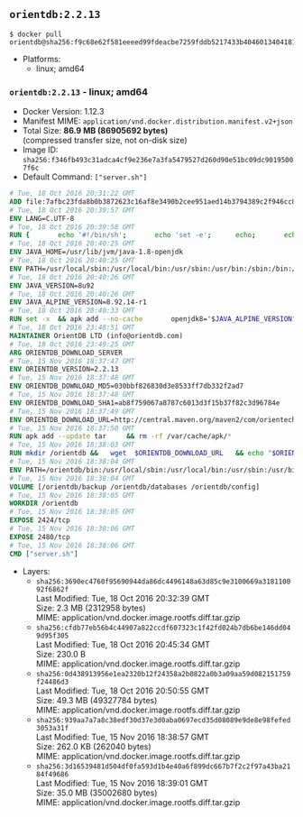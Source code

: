 ## `orientdb:2.2.13`

```console
$ docker pull orientdb@sha256:f9c68e62f581eeeed99fdeacbe7259fddb5217433b4046013404181683ef0804
```

-	Platforms:
	-	linux; amd64

### `orientdb:2.2.13` - linux; amd64

-	Docker Version: 1.12.3
-	Manifest MIME: `application/vnd.docker.distribution.manifest.v2+json`
-	Total Size: **86.9 MB (86905692 bytes)**  
	(compressed transfer size, not on-disk size)
-	Image ID: `sha256:f346fb493c31adca4cf9e236e7a3fa5479527d260d90e51bc09dc90195007f6c`
-	Default Command: `["server.sh"]`

```dockerfile
# Tue, 18 Oct 2016 20:31:22 GMT
ADD file:7afbc23fda8b0b3872623c16af8e3490b2cee951aed14b3794389c2f946cc8c7 in / 
# Tue, 18 Oct 2016 20:39:57 GMT
ENV LANG=C.UTF-8
# Tue, 18 Oct 2016 20:39:58 GMT
RUN { 		echo '#!/bin/sh'; 		echo 'set -e'; 		echo; 		echo 'dirname "$(dirname "$(readlink -f "$(which javac || which java)")")"'; 	} > /usr/local/bin/docker-java-home 	&& chmod +x /usr/local/bin/docker-java-home
# Tue, 18 Oct 2016 20:40:25 GMT
ENV JAVA_HOME=/usr/lib/jvm/java-1.8-openjdk
# Tue, 18 Oct 2016 20:40:25 GMT
ENV PATH=/usr/local/sbin:/usr/local/bin:/usr/sbin:/usr/bin:/sbin:/bin:/usr/lib/jvm/java-1.8-openjdk/jre/bin:/usr/lib/jvm/java-1.8-openjdk/bin
# Tue, 18 Oct 2016 20:40:26 GMT
ENV JAVA_VERSION=8u92
# Tue, 18 Oct 2016 20:40:26 GMT
ENV JAVA_ALPINE_VERSION=8.92.14-r1
# Tue, 18 Oct 2016 20:40:33 GMT
RUN set -x 	&& apk add --no-cache 		openjdk8="$JAVA_ALPINE_VERSION" 	&& [ "$JAVA_HOME" = "$(docker-java-home)" ]
# Tue, 18 Oct 2016 23:48:51 GMT
MAINTAINER OrientDB LTD (info@orientdb.com)
# Tue, 18 Oct 2016 23:49:25 GMT
ARG ORIENTDB_DOWNLOAD_SERVER
# Tue, 15 Nov 2016 18:37:47 GMT
ENV ORIENTDB_VERSION=2.2.13
# Tue, 15 Nov 2016 18:37:48 GMT
ENV ORIENTDB_DOWNLOAD_MD5=030bbf826830d3e8533ff7db332f2ad7
# Tue, 15 Nov 2016 18:37:48 GMT
ENV ORIENTDB_DOWNLOAD_SHA1=ab8f759067a8787c6013d3f15b37f82c3d96784e
# Tue, 15 Nov 2016 18:37:49 GMT
ENV ORIENTDB_DOWNLOAD_URL=http://central.maven.org/maven2/com/orientechnologies/orientdb-community/2.2.13/orientdb-community-2.2.13.tar.gz
# Tue, 15 Nov 2016 18:37:50 GMT
RUN apk add --update tar     && rm -rf /var/cache/apk/*
# Tue, 15 Nov 2016 18:38:03 GMT
RUN mkdir /orientdb &&   wget  $ORIENTDB_DOWNLOAD_URL   && echo "$ORIENTDB_DOWNLOAD_MD5 *orientdb-community-$ORIENTDB_VERSION.tar.gz" | md5sum -c -   && echo "$ORIENTDB_DOWNLOAD_SHA1 *orientdb-community-$ORIENTDB_VERSION.tar.gz" | sha1sum -c -   && tar -xvzf orientdb-community-$ORIENTDB_VERSION.tar.gz -C /orientdb --strip-components=1   && rm orientdb-community-$ORIENTDB_VERSION.tar.gz   && rm -rf /orientdb/databases/*
# Tue, 15 Nov 2016 18:38:04 GMT
ENV PATH=/orientdb/bin:/usr/local/sbin:/usr/local/bin:/usr/sbin:/usr/bin:/sbin:/bin:/usr/lib/jvm/java-1.8-openjdk/jre/bin:/usr/lib/jvm/java-1.8-openjdk/bin
# Tue, 15 Nov 2016 18:38:04 GMT
VOLUME [/orientdb/backup /orientdb/databases /orientdb/config]
# Tue, 15 Nov 2016 18:38:05 GMT
WORKDIR /orientdb
# Tue, 15 Nov 2016 18:38:05 GMT
EXPOSE 2424/tcp
# Tue, 15 Nov 2016 18:38:06 GMT
EXPOSE 2480/tcp
# Tue, 15 Nov 2016 18:38:06 GMT
CMD ["server.sh"]
```

-	Layers:
	-	`sha256:3690ec4760f95690944da86dc4496148a63d85c9e3100669a318110092f6862f`  
		Last Modified: Tue, 18 Oct 2016 20:32:39 GMT  
		Size: 2.3 MB (2312958 bytes)  
		MIME: application/vnd.docker.image.rootfs.diff.tar.gzip
	-	`sha256:cfdb77eb56b4c44907a822ccdf607323c1f42fd024b7db6be146dd049d95f305`  
		Last Modified: Tue, 18 Oct 2016 20:45:34 GMT  
		Size: 230.0 B  
		MIME: application/vnd.docker.image.rootfs.diff.tar.gzip
	-	`sha256:0d438913956e1ea2320b12f24358a2b0822a0b3a09aa59d082151759f24486d3`  
		Last Modified: Tue, 18 Oct 2016 20:50:55 GMT  
		Size: 49.3 MB (49327784 bytes)  
		MIME: application/vnd.docker.image.rootfs.diff.tar.gzip
	-	`sha256:939aa7a7a8c38edf30d37e3d0aba0697ecd35d08089e9de8e98fefed3053a31f`  
		Last Modified: Tue, 15 Nov 2016 18:38:57 GMT  
		Size: 262.0 KB (262040 bytes)  
		MIME: application/vnd.docker.image.rootfs.diff.tar.gzip
	-	`sha256:3d16539481d504df0fa593d1b4e40a6f899dc667b7f2c2f97a43ba2184f49686`  
		Last Modified: Tue, 15 Nov 2016 18:39:01 GMT  
		Size: 35.0 MB (35002680 bytes)  
		MIME: application/vnd.docker.image.rootfs.diff.tar.gzip
